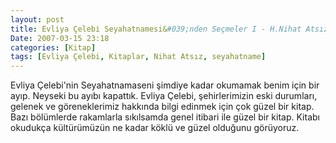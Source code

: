 ```yaml
---
layout: post
title: Evliya Çelebi Seyahatnamesi&#039;nden Seçmeler I - H.Nihat Atsız
Date: 2007-03-15 23:18
categories: [Kitap]
tags: [Evliya Çelebi, Kitaplar, Nihat Atsız, seyahatname]
---
```


Evliya Çelebi'nin Seyahatnamaseni şimdiye kadar okumamak benim için bir
ayıp. Neyseki bu ayıbı kapattık. Evliya Çelebi, şehirlerimizin eski
durumları, gelenek ve göreneklerimiz hakkında bilgi edinmek için çok
güzel bir kitap. Bazı bölümlerde rakamlarla sıkılsamda genel itibari ile
güzel bir kitap. Kitabı okudukça kültürümüzün ne kadar köklü ve güzel
olduğunu görüyoruz.
